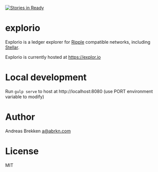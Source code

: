 [![Stories in Ready](https://badge.waffle.io/abrkn/explorio.png?label=ready&title=Ready)](https://waffle.io/abrkn/explorio)
# explorio

Explorio is a ledger explorer for [Ripple](https://ripple.com) compatible networks, including [Stellar](https://stellar.org).

Explorio is currently hosted at https://explor.io

# Local development

Run `gulp serve` to host at http://localhost:8080 (use PORT environment variable to modify)

# Author

Andreas Brekken <a@abrkn.com>

# License

MIT
